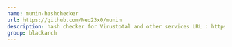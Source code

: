 ```yaml
---
name: munin-hashchecker
url: https://github.com/Neo23x0/munin
description: hash checker for Virustotal and other services URL : https://github.com/Neo23x0/munin Groups : blackarch blackarch-defensive blackarch-forensic
group: blackarch
---
```

